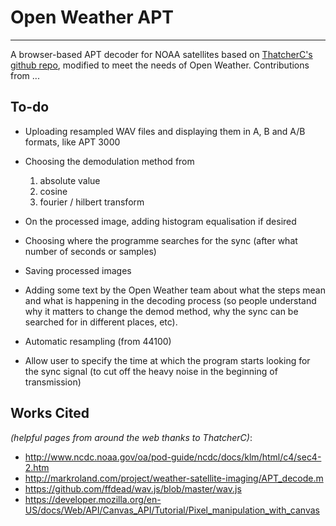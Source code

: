 # Open Weather APT

----------

A browser-based APT decoder for NOAA satellites based on [ThatcherC's github repo](https://github.com/ThatcherC/APT3000), modified to meet the needs of Open Weather. Contributions from ...

## To-do

+ Uploading resampled WAV files and displaying them in A, B and A/B formats, like APT 3000
+ Choosing the demodulation method from

    1. absolute value
    2. cosine
    3. fourier / hilbert transform

+ On the processed image, adding histogram equalisation if desired
+ Choosing where the programme searches for the sync (after what number of seconds or samples)
+ Saving processed images
+ Adding some text by the Open Weather team about what the steps mean and what is happening in the decoding process (so people understand why it matters to change the demod method, why the sync can be searched for in different places, etc).
+ Automatic resampling (from 44100)
+ Allow user to specify the time at which the program starts looking for the sync signal (to cut off the heavy noise in the beginning of transmission)

## Works Cited

*(helpful pages from around the web thanks to ThatcherC)*:
- http://www.ncdc.noaa.gov/oa/pod-guide/ncdc/docs/klm/html/c4/sec4-2.htm
- http://markroland.com/project/weather-satellite-imaging/APT_decode.m
- https://github.com/ffdead/wav.js/blob/master/wav.js
- https://developer.mozilla.org/en-US/docs/Web/API/Canvas_API/Tutorial/Pixel_manipulation_with_canvas
